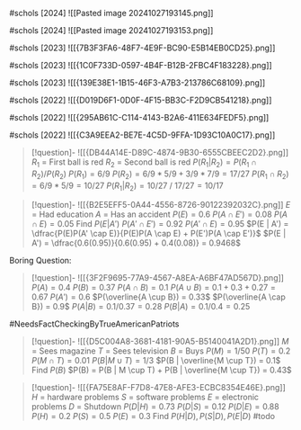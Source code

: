 
#schols [2024]
![[Pasted image 20241027193145.png]]

#schols [2024]
![[Pasted image 20241027193153.png]]

#schols [2023]
![[{7B3F3FA6-48F7-4E9F-BC90-E5B14EB0CD25}.png]]

#schols  [2023]
![[{1C0F733D-0597-4B4F-B12B-2FBC4F183228}.png]]

#schols [2023]
![[{139E38E1-1B15-46F3-A7B3-213786C68109}.png]]

#schols [2022]
![[{D019D6F1-0D0F-4F15-BB3C-F2D9CB541218}.png]]

#schols [2022]
![[{295AB61C-C114-4143-B2A6-411E634FEDF5}.png]]

#schols [2022]
![[{C3A9EEA2-BE7E-4C5D-9FFA-1D93C10A0C17}.png]]

> [!question]- ![[{DB44A14E-D89C-4874-9B30-6555CBEEC2D2}.png]]
> $R_1$ = First ball is red
> $R_2$ = Second ball is red
> $P(R_1 | R_2) = P(R_1 \cap R_2) / P(R_2)$
> $P(R_1) = 6/9$
> $P(R_2) = 6/9 * 5/9 + 3/9 * 7/9 = 17/27$
> $P(R_1 \cap R_2) = 6/9 * 5/9 = 10/27$
> $P(R_1 | R_2) = 10/27 \ / \ 17/27 = 10/17$

> [!question]- ![[{B2E5EFF5-0A44-4556-8726-90122392032C}.png]]
> $E$ = Had education
> $A$ = Has an accident
> $P(E) = 0.6$
> $P(A \cap E') = 0.08$
> $P(A \cap E) = 0.05$
> Find $P(E | A')$
> $P(A' \cap E') = 0.92$
> $P(A' \cap E) = 0.95$
> $P(E | A') = \dfrac{P(E)P(A' \cap E)}{P(E)P(A \cap E) + P(E')P(A \cap E')}$
> $P(E | A') = \dfrac{0.6(0.95)}{0.6(0.95) + 0.4(0.08)} = 0.9468$

Boring Question:
> [!question]- ![[{3F2F9695-77A9-4567-A8EA-A6BF47AD567D}.png]]
> $P(A) = 0.4$
> $P(B) = 0.37$
> $P(A \cap B) = 0.1$
> $P(A \cup B) = 0.1 + 0.3 + 0.27 = 0.67$
> $P(A') = 0.6$
> $P(\overline{A \cup B}) = 0.33$
> $P(\overline{A \cap B}) = 0.9$
> $P(A | B) = 0.1/0.37 = 0.28$
> $P(B | A) = 0.1/0.4 = 0.25$

#NeedsFactCheckingByTrueAmericanPatriots 
> [!question]- ![[{D5C004A8-3681-4181-90A5-B5140041A2D1}.png]]
> $M$ = Sees magazine
> $T$ = Sees television
> $B$ = Buys 
> $P(M) = 1/50$
> $P(T) = 0.2$
> $P(M \cap T) = 0.01$
> $P(B | M \cup T) = 1/3$
> $P(B | \overline{M \cup T}) = 0.1$
> Find $P(B)$
> $P(B) = P(B | M \cup T) + P(B | \overline{M \cup T}) = 0.43$


> [!question]- ![[{FA75E8AF-F7D8-47E8-AFE3-ECBC8354E46E}.png]]
> $H$ = hardware problems
> $S$ = software problems
> $E$ = electronic problems
> $D$ = Shutdown
> $P(D | H) = 0.73$
> $P(D | S) = 0.12$
> $P(D | E) = 0.88$
> $P(H) = 0.2$
> $P(S) = 0.5$
> $P(E) = 0.3$
> Find $P(H | D), P(S |D), P(E|D)$
> #todo